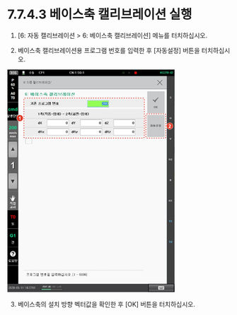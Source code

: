 # 7.7.4.3 베이스축 캘리브레이션 실행

1.	\[6: 자동 캘리브레이션 &gt; 6: 베이스축 캘리브레이션\] 메뉴를 터치하십시오.

2.	베이스축 캘리브레이션용 프로그램 번호를 입력한 후 \[자동설정\] 버튼을 터치하십시오.

![](../../../.gitbook/assets/image%20%28259%29.png)

3.	베이스축의 설치 방향 벡터값을 확인한 후 \[OK\] 버튼을 터치하십시오.


